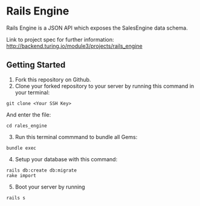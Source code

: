 # Rails Engine

Rails Engine is a JSON API which exposes the SalesEngine data schema.

Link to project spec for further information:
http://backend.turing.io/module3/projects/rails_engine

## Getting Started

1. Fork this repository on Github.
2. Clone your forked repository to your server by running this command in your terminal: 
```
git clone <Your SSH Key>
```
And enter the file:
```
cd rales_engine
```
3. Run this terminal commmand to bundle all Gems:
``` 
bundle exec 
```
4. Setup your database with this command: 
```
rails db:create db:migrate
rake import
```
5. Boot your server by running
```
rails s
```
